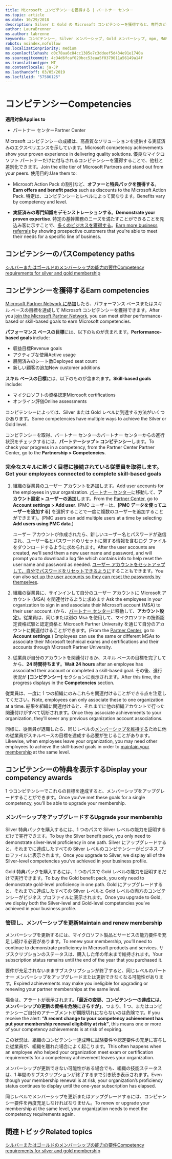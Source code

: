 ```yaml
---
title: Microsoft コンピテンシーを獲得する | パートナー センター
ms.topic: article
ms.date: 10/29/2018
description: Silver と Gold の Microsoft コンピテンシーを獲得すると、専門のビジネス分野での質の高いソリューション提供の実績と専門知識を証明できます。
author: LauraBrenner
ms.author: labrenne
keywords: コンピテンシー, Silver メンバーシップ, Gold メンバーシップ, mpn, MAPS, 技能, 利点, パフォーマンス目標, スキル目標
robots: noindex,nofollow
ms.localizationpriority: medium
ms.openlocfilehash: d0c78aa6c84cc1385e7c3ddeef5d434e91e1740a
ms.sourcegitcommit: 4c34d6fcaf020bcc53eaa5f0379011a56149a14f
ms.translationtype: MT
ms.contentlocale: ja-JP
ms.lasthandoff: 03/05/2019
ms.locfileid: "57586125"
---
```

<!--
•   FWLink https://go.microsoft.com/fwlink/?linkid=851080 : top of page
•   FWLink https://go.microsoft.com/fwlink/?linkid=851281: top of page (duplicate)
•   FWLink https://go.microsoft.com/fwlink/?linkid=851079: Competencies (#attainment_paths)
•   FWLink https://go.microsoft.com/fwlink/?linkid=851081: Maintain and renew membership (#maintain_membership)
•   FWLink https://go.microsoft.com/fwlink/?linkid=851082: Get your employees connected to complete skill-based goals (#associating_achievements)
•   FWLink https://go.microsoft.com/fwlink/?linkid=851083 : Achievement overrides (#achievement_override)
•   FWLink: https://go.microsoft.com/fwlink/?linkid=851236: UI link, goes to the place where you import new users. Temporarily points to the Partner Center homepage.
•   FWLink: https://go.microsoft.com/fwlink/?linkid=851607 :Will go to the docs page for Silver/Gold competency achievements. Currently goes to https://partnercenter.microsoft.com/partner/cloud-solution-provider 

 -->

# <a name="competencies"></a><span data-ttu-id="0b468-104">コンピテンシー</span><span class="sxs-lookup"><span data-stu-id="0b468-104">Competencies</span></span>

<span data-ttu-id="0b468-105">**適用対象**</span><span class="sxs-lookup"><span data-stu-id="0b468-105">**Applies to**</span></span>
-  <span data-ttu-id="0b468-106">パートナー センター</span><span class="sxs-lookup"><span data-stu-id="0b468-106">Partner Center</span></span>

<span data-ttu-id="0b468-107">Microsoft コンピテンシーの成績は、高品質なソリューションを提供する実証済みのエクスペリエンスを示しています。</span><span class="sxs-lookup"><span data-stu-id="0b468-107">Microsoft competency achievements show your proven experience in delivering quality solutions.</span></span> <span data-ttu-id="0b468-108">優良なマイクロソフト パートナーだけに付与されるコンピテンシーを獲得することで、他社と差別化できます。</span><span class="sxs-lookup"><span data-stu-id="0b468-108">Join the elite tier of Microsoft Partners and stand out from your peers.</span></span> <span data-ttu-id="0b468-109">使用目的:</span><span class="sxs-lookup"><span data-stu-id="0b468-109">Use them to:</span></span> 

*  <span data-ttu-id="0b468-110">Microsoft Action Pack の割引など、**オファーと特典パックを獲得する**。</span><span class="sxs-lookup"><span data-stu-id="0b468-110">**Earn offers and benefit packs** such as discounts to the Microsoft Action Pack.</span></span> <span data-ttu-id="0b468-111">特定は、コンピテンシーとレベルによって異なります。</span><span class="sxs-lookup"><span data-stu-id="0b468-111">Benefits vary by competency and level.</span></span> 

*  <span data-ttu-id="0b468-112">**実証済みの専門知識をデモンストレーションする**。</span><span class="sxs-lookup"><span data-stu-id="0b468-112">**Demonstrate your proven expertise**.</span></span> <span data-ttu-id="0b468-113">特定の基幹業務のニーズを満たすことができることを見込み客に示すことで、[多くのビジネスを獲得する](referrals.md)。</span><span class="sxs-lookup"><span data-stu-id="0b468-113">[Earn more business referrals](referrals.md) by showing prospective customers that you're able to meet their needs for a specific line of business.</span></span>

## <a href="" id="attainment_paths"></a> <span data-ttu-id="0b468-114">コンピテンシーのパス</span><span class="sxs-lookup"><span data-stu-id="0b468-114">Competency paths</span></span>

[<span data-ttu-id="0b468-115">シルバーまたはゴールドのメンバーシップの能力の要件</span><span class="sxs-lookup"><span data-stu-id="0b468-115">Competency requirements for silver and gold membership</span></span>](learn-about-competencies.md)

## <a name="earn-competencies"></a><span data-ttu-id="0b468-116">コンピテンシーを獲得する</span><span class="sxs-lookup"><span data-stu-id="0b468-116">Earn competencies</span></span>

<span data-ttu-id="0b468-117">[Microsoft Partner Network に参加](mpn-overview.md)したら、パフォーマンス ベースまたはスキル ベースの目標を達成して Microsoft コンピテンシーを獲得できます。</span><span class="sxs-lookup"><span data-stu-id="0b468-117">After you [join the Microsoft Partner Network](mpn-overview.md), you can meet either performance-based or skill-based goals to earn Microsoft competencies.</span></span> 

<span data-ttu-id="0b468-118">**パフォーマンス ベースの目標**には、以下のものが含まれます。</span><span class="sxs-lookup"><span data-stu-id="0b468-118">**Performance-based goals** include:</span></span> 
* <span data-ttu-id="0b468-119">収益目標</span><span class="sxs-lookup"><span data-stu-id="0b468-119">Revenue goals</span></span>
* <span data-ttu-id="0b468-120">アクティブな使用</span><span class="sxs-lookup"><span data-stu-id="0b468-120">Active usage</span></span>
* <span data-ttu-id="0b468-121">展開済みのシート数</span><span class="sxs-lookup"><span data-stu-id="0b468-121">Deployed seat count</span></span>
* <span data-ttu-id="0b468-122">新しい顧客の追加</span><span class="sxs-lookup"><span data-stu-id="0b468-122">New customer additions</span></span>

<span data-ttu-id="0b468-123">**スキル ベースの目標**には、以下のものが含まれます。</span><span class="sxs-lookup"><span data-stu-id="0b468-123">**Skill-based goals** include:</span></span> 
* <span data-ttu-id="0b468-124">マイクロソフトの資格認定</span><span class="sxs-lookup"><span data-stu-id="0b468-124">Microsoft certifications</span></span>
* <span data-ttu-id="0b468-125">オンライン評価</span><span class="sxs-lookup"><span data-stu-id="0b468-125">Online assessments</span></span> 

<span data-ttu-id="0b468-126">コンピテンシーによっては、Silver または Gold レベルに到達する方法がいくつかあります。</span><span class="sxs-lookup"><span data-stu-id="0b468-126">Some competencies have multiple ways to achieve the Silver or Gold level.</span></span>

<span data-ttu-id="0b468-127">コンピテンシーを取得、パートナー センターのパートナー センターからの進行状況をチェックするには、**パートナーシップ > コンピテンシー**します。</span><span class="sxs-lookup"><span data-stu-id="0b468-127">To check your progress in a competency, from the Partner Center Partner Center, go to the **Partnership > Competencies**.</span></span> 

### <a href="" id="associating_achievements"></a><span data-ttu-id="0b468-128">完全なスキルに基づく目標に接続されている従業員を取得します。</span><span class="sxs-lookup"><span data-stu-id="0b468-128">Get your employees connected to complete skill-based goals</span></span>

1.  <span data-ttu-id="0b468-129">組織の従業員のユーザー アカウントを追加します。</span><span class="sxs-lookup"><span data-stu-id="0b468-129">Add user accounts for the employees in your organization.</span></span> <span data-ttu-id="0b468-130">[パートナー センター](https://partnercenter.microsoft.com)に移動して、**アカウント設定 > ユーザーの追加**します。</span><span class="sxs-lookup"><span data-stu-id="0b468-130">From the [Partner Center](https://partnercenter.microsoft.com), go to **Account settings > Add user**.</span></span> <span data-ttu-id="0b468-131">(PMC ユーザーは、**[PMC データを使ってユーザーを追加する]** を選択することで一度に複数のユーザーを追加することができます)。</span><span class="sxs-lookup"><span data-stu-id="0b468-131">(PMC users can add multiple users at a time by selecting **Add users using PMC data**.)</span></span>

    <span data-ttu-id="0b468-132">ユーザー アカウントが作成されたら、新しいユーザー名とパスワードが送信され、ユーザー名とパスワードのリセットに関する情報を含むログ ファイルをダウンロードするように求められます。</span><span class="sxs-lookup"><span data-stu-id="0b468-132">After the user accounts are created, we'll send them a new user name and password, and will prompt you to download a log file which contains info to help reset the user name and password as needed.</span></span> <span data-ttu-id="0b468-133">[ユーザー アカウントをセットアップして、自分でパスワードをリセットできるように](https://docs.microsoft.com/en-us/azure/active-directory/active-directory-passwords-getting-started)することもできます。</span><span class="sxs-lookup"><span data-stu-id="0b468-133">You can also [set up the user accounts so they can reset the passwords by themselves](https://docs.microsoft.com/en-us/azure/active-directory/active-directory-passwords-getting-started).</span></span>

2. <span data-ttu-id="0b468-134">組織の従業員に、サインインして自分のユーザー アカウントに Microsoft アカウント (MSA) を関連付けるように求めます </span><span class="sxs-lookup"><span data-stu-id="0b468-134">Ask the employees in your organization to sign in and associate their Microsoft account (MSA) to their user account.</span></span> <span data-ttu-id="0b468-135">(から、[パートナー センター](https://partnercenter.microsoft.com)に移動して、**アカウント設定**)。従業員は、同じまたは別の Msa を使用して、マイクロソフトの技術認定資格試験と認定資格と Microsoft Partner University を通じて自分のアカウントに関連付けることができます。</span><span class="sxs-lookup"><span data-stu-id="0b468-135">(From the [Partner Center](https://partnercenter.microsoft.com), go to **Account settings**.) Employees can use the same or different MSAs to associate their Microsoft technical exams and certifications and their accounts through Microsoft Partner University.</span></span>

3.  <span data-ttu-id="0b468-136">従業員が自分のアカウントを関連付けるか、スキル ベースの目標を完了してから、**24 時間待ちます**。</span><span class="sxs-lookup"><span data-stu-id="0b468-136">**Wait 24 hours** after an employee has associated their account or completed a skill-based goal.</span></span> <span data-ttu-id="0b468-137">その後、進行状況が **[コンピテンシー]** セクションに表示されます。</span><span class="sxs-lookup"><span data-stu-id="0b468-137">After this time, the progress displays in the **Competencies** section.</span></span>

<span data-ttu-id="0b468-138">従業員は、一度に 1 つの組織にのみこれらを関連付けることができる点を注意してください。</span><span class="sxs-lookup"><span data-stu-id="0b468-138">Note, employees can only associate these to one organization at a time.</span></span> <span data-ttu-id="0b468-139">結果を組織に関連付けると、それまでに他の組織アカウントで行った関連付けがすべて切断されます。</span><span class="sxs-lookup"><span data-stu-id="0b468-139">Once they associate achievements to your organization, they’ll sever any previous organization account associations.</span></span>

<span data-ttu-id="0b468-140">同様に、従業員が退職したら、同じレベルの[メンバーシップを維持する](#maintaining_membership)ために他の従業員がスキルベースの目標を達成する必要が生じることがあります。</span><span class="sxs-lookup"><span data-stu-id="0b468-140">Likewise, when employees leave your organization, you may need other employees to achieve the skill-based goals in order to [maintain your membership](#maintaining_membership) at the same level.</span></span>

## <a name="display-your-competency-awards"></a><span data-ttu-id="0b468-141">コンピテンシーの特典を表示する</span><span class="sxs-lookup"><span data-stu-id="0b468-141">Display your competency awards</span></span>

<span data-ttu-id="0b468-142">1 つコンピテンシーでこれらの目標を達成すると、メンバーシップをアップグレードすることができます。</span><span class="sxs-lookup"><span data-stu-id="0b468-142">Once you've met these goals for a single competency, you'll be able to upgrade your membership.</span></span>

### <a name="upgrade-your-membership"></a><span data-ttu-id="0b468-143">メンバーシップをアップグレードする</span><span class="sxs-lookup"><span data-stu-id="0b468-143">Upgrade your membership</span></span>

<span data-ttu-id="0b468-144">Silver 特典パックを購入するには、1 つのパスで Silver レベルの能力を証明するだけで実行できます。</span><span class="sxs-lookup"><span data-stu-id="0b468-144">To buy the Silver benefit pack, you only need to demonstrate silver-level proficiency in one path.</span></span> <span data-ttu-id="0b468-145">Silver にアップグレードすると、それまでに達成したすべての Silver レベルのコンピテンシーがビジネス プロファイルに表示されます。</span><span class="sxs-lookup"><span data-stu-id="0b468-145">Once you upgrade to Silver, we display all of the Silver-level competencies you’ve achieved in your business profile.</span></span> 

<span data-ttu-id="0b468-146">Gold 特典パックを購入するには、1 つのパスで Gold レベルの能力を証明するだけで実行できます。</span><span class="sxs-lookup"><span data-stu-id="0b468-146">To buy the Gold benefit pack, you only need to demonstrate gold-level proficiency in one path.</span></span> <span data-ttu-id="0b468-147">Gold にアップグレードすると、それまでに達成したすべての Silver レベルと Gold レベルの両方のコンピテンシーがビジネス プロファイルに表示されます。</span><span class="sxs-lookup"><span data-stu-id="0b468-147">Once you upgrade to Gold, we display both the Silver-level and Gold-level competencies you’ve achieved in your business profile.</span></span> 

### <a href="" id="maintain_membership"></a> <span data-ttu-id="0b468-148">管理し、メンバーシップを更新</span><span class="sxs-lookup"><span data-stu-id="0b468-148">Maintain and renew membership</span></span>

<span data-ttu-id="0b468-149">メンバーシップを更新するには、マイクロソフト製品とサービスの能力要件を充足し続ける必要があります。</span><span class="sxs-lookup"><span data-stu-id="0b468-149">To renew your membership, you’ll need to continue to demonstrate proficiency in Microsoft products and services.</span></span> <span data-ttu-id="0b468-150">サブスクリプションのステータスは、購入した年の年末まで維持されます。</span><span class="sxs-lookup"><span data-stu-id="0b468-150">Your subscription status remains until the end of the year that you purchased it.</span></span>

<span data-ttu-id="0b468-151">要件が充足されないままサブスクリプションが終了すると、同じレベルのパートナー メンバーシップをアップグレードまたは更新できなくなる可能性があります。</span><span class="sxs-lookup"><span data-stu-id="0b468-151">Expired achievements may make you ineligible for upgrading or renewing your partner memberships at the same level.</span></span> 

<span data-ttu-id="0b468-152">場合は、アラートが表示されます。**「最近の変更、コンピテンシーの達成には、メンバーシップの更新の資格を危険にさらすが」**、つまり、1 つ、またはコンピテンシーご自分のアチーブメントが期限切れにならないのは危険です。</span><span class="sxs-lookup"><span data-stu-id="0b468-152">If you receive the alert: **“A recent change to your competency achievement has put your membership renewal eligibility at risk”**, this means one or more of your competency achievements is at risk of expiring.</span></span> 

<span data-ttu-id="0b468-153">この状況は、組織のコンピテンシー達成時に試験要件や認定要件の充足に寄与した従業員が、組織を離れた場合によく起こります。</span><span class="sxs-lookup"><span data-stu-id="0b468-153">This often happens when an employee who helped your organization meet exam or certification requirements for a competency achievement leaves your organization.</span></span> 

<span data-ttu-id="0b468-154">メンバーシップが更新できない可能性がある場合でも、組織の技能ステータスは、1 年間のサブスクリプションが終了するまで引き続き表示されます。</span><span class="sxs-lookup"><span data-stu-id="0b468-154">Even though your membership renewal is at risk, your organization’s proficiency status continues to display until the one-year subscription has elapsed.</span></span>

<span data-ttu-id="0b468-155">同じレベルでメンバーシップを更新またはアップグレードするには、コンピテンシー要件を再度充足しなければなりません。</span><span class="sxs-lookup"><span data-stu-id="0b468-155">To renew or upgrade your membership at the same level, your organization needs to meet the competency requirements again.</span></span>

## <a name="related-topics"></a><span data-ttu-id="0b468-156">関連トピック</span><span class="sxs-lookup"><span data-stu-id="0b468-156">Related topics</span></span>

[<span data-ttu-id="0b468-157">シルバーまたはゴールドのメンバーシップの能力の要件</span><span class="sxs-lookup"><span data-stu-id="0b468-157">Competency requirements for silver and gold membership</span></span>](learn-about-competencies.md)
